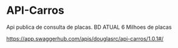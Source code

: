 # API-Carros
Api publica de consulta de placas.
BD ATUAL 6 Milhoes de placas

https://app.swaggerhub.com/apis/douglasrc/api-carros/1.0.1#/
